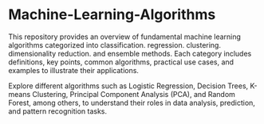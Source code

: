 # Machine-Learning-Algorithms

This repository provides an overview of fundamental machine learning algorithms categorized into
classification.
regression.
clustering.
dimensionality reduction.
and ensemble methods. 
Each category includes definitions, key points, common algorithms, practical use cases, and examples to illustrate their applications.

Explore different algorithms such as Logistic Regression, Decision Trees, K-means Clustering, Principal Component Analysis (PCA), and Random Forest, among others, to understand their roles in data analysis, prediction, and pattern recognition tasks.
